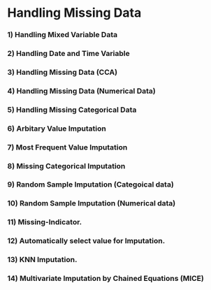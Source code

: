 # Handling Missing Data

### 1) Handling Mixed Variable Data
### 2) Handling Date and Time Variable
### 3) Handling Missing Data (CCA)
### 4) Handling Missing Data (Numerical Data)
### 5) Handling Missing Categorical Data
### 6) Arbitary Value Imputation
### 7) Most Frequent Value Imputation
### 8) Missing Categorical Imputation
### 9) Random Sample Imputation (Categoical data)
### 10) Random Sample Imputation (Numerical data)
### 11) Missing-Indicator.
### 12) Automatically select value for Imputation.
### 13) KNN Imputation.
### 14) Multivariate Imputation by Chained Equations (MICE)
